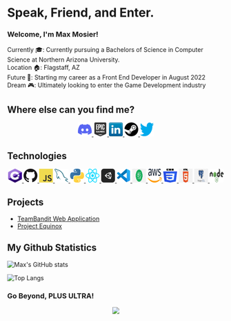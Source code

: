 # Speak, Friend, and Enter.
### Welcome, I'm Max Mosier!
Currently 🎓: Currently pursuing a Bachelors of Science in Computer Science at Northern Arizona University. <br/> 
Location 🏠: Flagstaff, AZ <br/> 
Future 🏢: Starting my career as a Front End Developer in August 2022 <br/>
Dream 🎮: Ultimately looking to enter the Game Development industry <br />


## Where else can you find me?
<p align="center">
	<a href="" title=""> <img height="32" width="32" padding="10px" src="assets/discord.svg" /> </a>
	<a href="" title=""> <img height="32" width="32" padding="10px" src="assets/epicgames.svg" /> </a>
	<a href="" title=""> <img height="32" width="32" padding="10px" src="assets/linkedin.png" /> </a>
	<a href="" title=""> <img height="32" width="32" padding="10px" src="assets/steam.svg" /> </a>
	<a href="" title=""> <img height="32" width="32" padding="10px" src="assets/twitter.png" /> </a>
</p>

## Technologies
<p align="center">
	<a href="" title=""> <img height="32" width="32" padding="100px" src="assets/csharp.png" /> </a>
	<a href="" title=""> <img height="32" width="32" padding="10px" src="assets/github.png" /> </a>
	<a href="" title=""> <img height="32" width="32" padding="10px" src="assets/javascript.png" /> </a>
	<a href="" title=""> <img height="32" width="32" padding="10px" src="assets/mysql.png" /> </a>
	<a href="" title=""> <img height="32" width="32" padding="10px" src="assets/python.png" /> </a>
	<a href="" title=""> <img height="32" width="32" padding="10px" src="assets/react.png" /> </a>
	<a href="" title=""> <img height="32" width="32" padding="10px" src="assets/unity.png" /> </a>
	<a href="" title=""> <img height="32" width="32" padding="10px" src="assets/vscode.png" /> </a>
	<a href="" title=""> <img height="32" width="32" padding="10px" src="assets/atom.png" /> </a>
	<a href="" title=""> <img height="32" width="32" padding="10px" src="assets/aws.png" /> </a>
	<a href="" title=""> <img height="32" width="32" padding="10px" src="assets/css3.png" /> </a>
	<a href="" title=""> <img height="32" width="32" padding="10px" src="assets/html.png" /> </a>
	<a href="" title=""> <img height="32" width="32" padding="10px" src="assets/postgresql.png" /> </a>
	<a href="" title=""> <img height="32" width="32" padding="10px" src="assets/nodejs.png" /> </a>
</p>

## Projects
<ul>
	<li><a href="" title=""> TeamBandit Web Application </a></li>
	<li><a href="" title=""> Project Equinox </a></li>
</ul>


## My Github Statistics
![Max's GitHub stats](https://github-readme-stats.vercel.app/api?username=Mmosier11&show_icons=true&theme=radical&hide=stars)

![Top Langs](https://github-readme-stats.vercel.app/api/top-langs/?username=Mmosier11&theme=radical)

### Go Beyond, PLUS ULTRA!
<p align="center"><img src="https://c.tenor.com/q8U7ukj2gecAAAAC/all-might-scream.gif" /></p>


